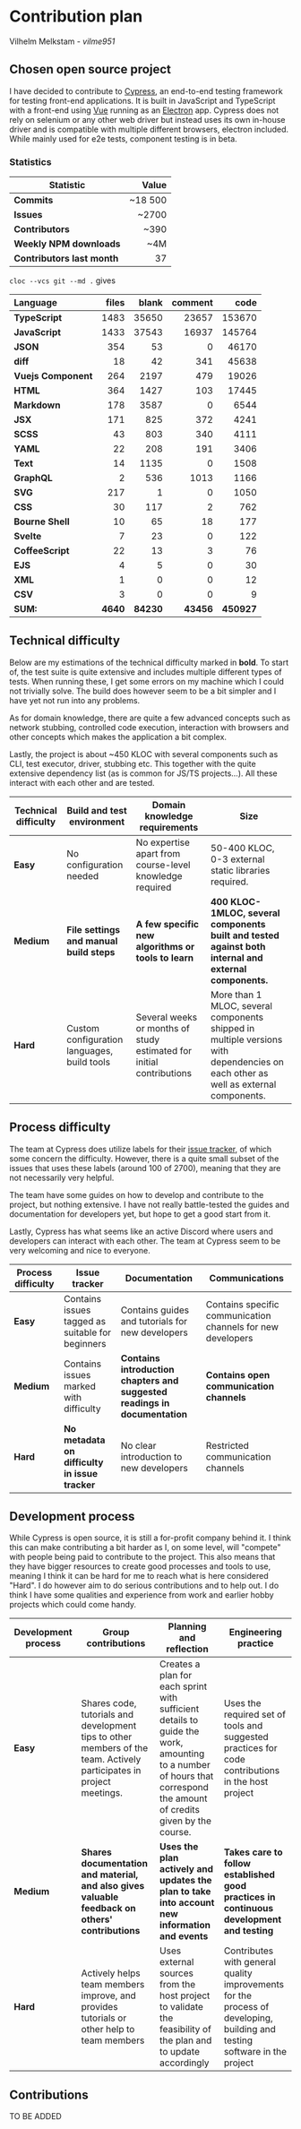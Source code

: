 # Contribution plan

Vilhelm Melkstam - *vilme951*

## Chosen open source project

I have decided to contribute to [Cypress](https://www.cypress.io/), an end-to-end testing framework for testing front-end applications. It is built in JavaScript and TypeScript with a front-end using [Vue](https://vuejs.org/) running as an [Electron](https://www.electronjs.org/) app. Cypress does not rely on selenium or any other web driver but instead uses its own in-house driver and is compatible with multiple different browsers, electron included. While mainly used for e2e tests, component testing is in beta.

### Statistics

| **Statistic**               | **Value** |
|-----------------------------|----------:|
| **Commits**                 |   ~18 500 |
| **Issues**                  |     ~2700 |
| **Contributors**            |      ~390 |
| **Weekly NPM downloads**    |       ~4M | 
| **Contributors last month** |        37 | 

`cloc --vcs git --md .` gives

| **Language**        |    files |     blank |   comment |       code |
|:--------------------|---------:|----------:|----------:|-----------:|
| **TypeScript**      |     1483 |     35650 |     23657 |     153670 |
| **JavaScript**      |     1433 |     37543 |     16937 |     145764 |
| **JSON**            |      354 |        53 |         0 |      46170 |
| **diff**            |       18 |        42 |       341 |      45638 |
| **Vuejs Component** |      264 |      2197 |       479 |      19026 |
| **HTML**            |      364 |      1427 |       103 |      17445 |
| **Markdown**        |      178 |      3587 |         0 |       6544 |
| **JSX**             |      171 |       825 |       372 |       4241 |
| **SCSS**            |       43 |       803 |       340 |       4111 |
| **YAML**            |       22 |       208 |       191 |       3406 |
| **Text**            |       14 |      1135 |         0 |       1508 |
| **GraphQL**         |        2 |       536 |      1013 |       1166 |
| **SVG**             |      217 |         1 |         0 |       1050 |
| **CSS**             |       30 |       117 |         2 |        762 |
| **Bourne Shell**    |       10 |        65 |        18 |        177 |
| **Svelte**          |        7 |        23 |         0 |        122 |
| **CoffeeScript**    |       22 |        13 |         3 |         76 |
| **EJS**             |        4 |         5 |         0 |         30 |
| **XML**             |        1 |         0 |         0 |         12 |
| **CSV**             |        3 |         0 |         0 |          9 |
| **SUM:**            | **4640** | **84230** | **43456** | **450927** |



## Technical difficulty

Below are my estimations of the technical difficulty marked in **bold**. To start of, the test suite is quite extensive and includes multiple different types of tests. When running these, I get some errors on my machine which I could not trivially solve. The build does however seem to be a bit simpler and I have yet not run into any problems. 

As for domain knowledge, there are quite a few advanced concepts such as network stubbing, controlled code execution, interaction with browsers and other concepts which makes the application a bit complex. 

Lastly, the project is about ~450 KLOC with several components such as CLI, test executor, driver, stubbing etc. This together with the quite extensive dependency list (as is common for JS/TS projects…). All these interact with each other and are tested.

| Technical difficulty | Build and test environment                  | Domain knowledge requirements                                        | Size                                                                                                                              |
|----------------------|---------------------------------------------|----------------------------------------------------------------------|-----------------------------------------------------------------------------------------------------------------------------------|
| **Easy**             | No configuration needed                     | No expertise apart from course-level knowledge required              | 50-400 KLOC, 0-3 external static libraries required.                                                                              |
| **Medium**           | **File settings and manual build steps**    | **A few specific new algorithms or tools to learn**                  | **400 KLOC-1MLOC, several components built and tested against both internal and external components.**                            |
| **Hard**             | Custom configuration languages, build tools | Several weeks or months of study estimated for initial contributions | More than 1 MLOC, several components shipped in multiple versions with dependencies on each other as well as external components. |

## Process difficulty

The team at Cypress does utilize labels for their [issue tracker](https://github.com/cypress-io/cypress/issues), of which some concern the difficulty. However, there is a quite small subset of the issues that uses these labels (around 100 of 2700), meaning that they are not necessarily very helpful.

The team have some guides on how to develop and contribute to the project, but nothing extensive. I have not really battle-tested the guides and documentation for developers yet, but hope to get a good start from it.

Lastly, Cypress has what seems like an active Discord where users and developers can interact with each other. The team at Cypress seem to be very welcoming and nice to everyone. 

| Process difficulty | Issue tracker                                    | Documentation                                                              | Communications                                              |
|--------------------|--------------------------------------------------|----------------------------------------------------------------------------|-------------------------------------------------------------|
| **Easy**           | Contains issues tagged as suitable for beginners | Contains guides and tutorials for new developers                           | Contains specific communication channels for new developers |
| **Medium**         | Contains issues marked with difficulty           | **Contains introduction chapters and suggested readings in documentation** | **Contains open communication channels**                    |
| **Hard**           | **No metadata on difficulty in issue tracker**   | No clear introduction to new developers                                    | Restricted communication channels                           |

## Development process

While Cypress is open source, it is still a for-profit company behind it. I think this can make contributing a bit harder as I, on some level, will "compete" with people being paid to contribute to the project. This also means that they have bigger resources to create good processes and tools to use, meaning I think it can be hard for me to reach what is here considered "Hard". I do however aim to do serious contributions and to help out. I do think I have some qualities and experience from work and earlier hobby projects which could come handy.

| Development process | Group contributions                                                                                                  | Planning and reflection                                                                                                                                             | Engineering practice                                                                                                      |
|---------------------|----------------------------------------------------------------------------------------------------------------------|---------------------------------------------------------------------------------------------------------------------------------------------------------------------|---------------------------------------------------------------------------------------------------------------------------|
| **Easy**            | Shares code, tutorials and development tips to other members of the team. Actively participates in project meetings. | Creates a plan for each sprint with sufficient details to guide the work, amounting to a number of hours that correspond the amount of credits given by the course. | Uses the required set of tools and suggested practices for code contributions in the host project                         |
| **Medium**          | **Shares documentation and material, and also gives valuable feedback on others' contributions**                     | **Uses the plan actively and updates the plan to take into account new information and events**                                                                     | **Takes care to follow established good practices in continuous development and testing**                                 |
| **Hard**            | Actively helps team members improve, and provides tutorials or other help to team members                            | Uses external sources from the host project to validate the feasibility of the plan and to update accordingly                                                       | Contributes with general quality improvements for the process of developing, building and testing software in the project |

## Contributions

TO BE ADDED

